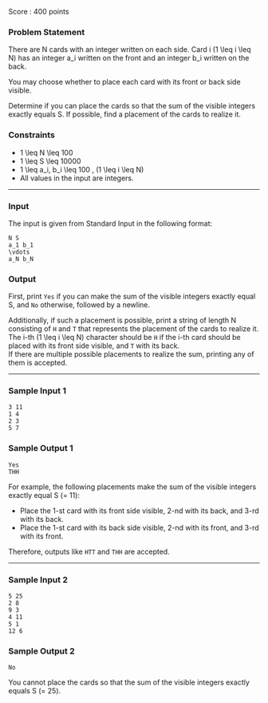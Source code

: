 Score : 400 points

### Problem Statement

There are N cards with an integer written on each side. Card i (1 \leq i \leq N) has an integer a\_i written on the front and an integer b\_i written on the back.

You may choose whether to place each card with its front or back side visible.

Determine if you can place the cards so that the sum of the visible integers exactly equals S. If possible, find a placement of the cards to realize it.

### Constraints

* 1 \leq N \leq 100
* 1 \leq S \leq 10000
* 1 \leq a\_i, b\_i \leq 100 \, (1 \leq i \leq N)
* All values in the input are integers.

---

### Input

The input is given from Standard Input in the following format:

```
N S
a_1 b_1
\vdots
a_N b_N
```

### Output

First, print `Yes` if you can make the sum of the visible integers exactly equal S, and `No` otherwise, followed by a newline.

Additionally, if such a placement is possible, print a string of length N consisting of `H` and `T` that represents the placement of the cards to realize it.  
The i-th (1 \leq i \leq N) character should be `H` if the i-th card should be placed with its front side visible, and `T` with its back.  
If there are multiple possible placements to realize the sum, printing any of them is accepted.

---

### Sample Input 1

```
3 11
1 4
2 3
5 7
```

### Sample Output 1

```
Yes
THH
```

For example, the following placements make the sum of the visible integers exactly equal S (= 11):

* Place the 1-st card with its front side visible, 2-nd with its back, and 3-rd with its back.
* Place the 1-st card with its back side visible, 2-nd with its front, and 3-rd with its front.

Therefore, outputs like `HTT` and `THH` are accepted.

---

### Sample Input 2

```
5 25
2 8
9 3
4 11
5 1
12 6
```

### Sample Output 2

```
No
```

You cannot place the cards so that the sum of the visible integers exactly equals S (= 25).